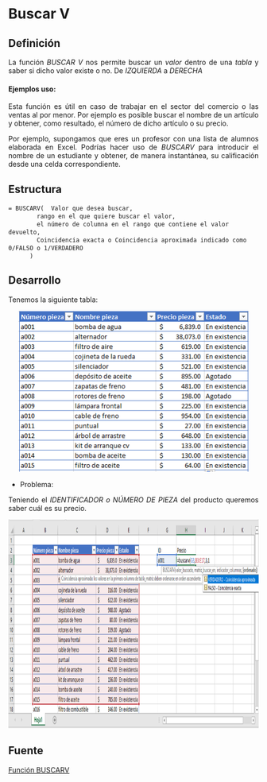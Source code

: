 Buscar V
========
## Definición

<p align="justify">
La función <i>BUSCAR V</i> nos permite buscar un <i>valor</i> dentro de una <i>tabla</i> y saber si dicho valor existe o no. De <i>IZQUIERDA</i> a <i>DERECHA</i>
</p>

#### Ejemplos uso:

<p align="justify">
Esta función es útil en caso de trabajar en el sector del comercio o las ventas al por menor. Por ejemplo es posible buscar el nombre de un artículo y obtener, como resultado, el número de dicho artículo o su precio.
</p>

<p align="justify">
Por ejemplo, supongamos que eres un profesor con una lista de alumnos elaborada en Excel. Podrías hacer uso de <i>BUSCARV</i> para introducir el nombre de un estudiante y obtener, de manera instantánea, su calificación desde una celda correspondiente.
</p>

## Estructura

```
= BUSCARV(	Valor que desea buscar, 
		rango en el que quiere buscar el valor, 
		el número de columna en el rango que contiene el valor devuelto, 
		Coincidencia exacta o Coincidencia aproximada indicado como 0/FALSO o 1/VERDADERO
	  )
```

## Desarrollo

Tenemos la siguiente tabla:

<p align="center">
	<img src="https://github.com/ginppian/Excel-BuscarV/blob/master/imgs/img2.png" width="465" height="324">
</p>

* Problema:

<p align="justify">
Teniendo el <i>IDENTIFICADOR o NÚMERO DE PIEZA</i> 	del producto queremos saber cuál es su precio.
</p>

<p align="center">
	<img src="https://github.com/ginppian/Excel-BuscarV/blob/master/imgs/img3.png" width="1086" height="421">
</p>

## Fuente

<p>
<a href="https://support.office.com/es-es/article/Funci%C3%B3n-BUSCARV-0bbc8083-26fe-4963-8ab8-93a18ad188a1">Función BUSCARV</a>
</p>